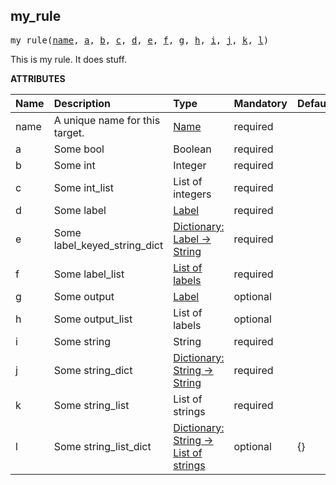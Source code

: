 <!-- Generated with Stardoc: http://skydoc.bazel.build -->



<a id="my_rule"></a>

## my_rule

<pre>
my_rule(<a href="#my_rule-name">name</a>, <a href="#my_rule-a">a</a>, <a href="#my_rule-b">b</a>, <a href="#my_rule-c">c</a>, <a href="#my_rule-d">d</a>, <a href="#my_rule-e">e</a>, <a href="#my_rule-f">f</a>, <a href="#my_rule-g">g</a>, <a href="#my_rule-h">h</a>, <a href="#my_rule-i">i</a>, <a href="#my_rule-j">j</a>, <a href="#my_rule-k">k</a>, <a href="#my_rule-l">l</a>)
</pre>

This is my rule. It does stuff.

**ATTRIBUTES**


| Name  | Description | Type | Mandatory | Default |
| :------------- | :------------- | :------------- | :------------- | :------------- |
| <a id="my_rule-name"></a>name |  A unique name for this target.   | <a href="https://bazel.build/concepts/labels#target-names">Name</a> | required |  |
| <a id="my_rule-a"></a>a |  Some bool   | Boolean | required |  |
| <a id="my_rule-b"></a>b |  Some int   | Integer | required |  |
| <a id="my_rule-c"></a>c |  Some int_list   | List of integers | required |  |
| <a id="my_rule-d"></a>d |  Some label   | <a href="https://bazel.build/concepts/labels">Label</a> | required |  |
| <a id="my_rule-e"></a>e |  Some label_keyed_string_dict   | <a href="https://bazel.build/rules/lib/dict">Dictionary: Label -> String</a> | required |  |
| <a id="my_rule-f"></a>f |  Some label_list   | <a href="https://bazel.build/concepts/labels">List of labels</a> | required |  |
| <a id="my_rule-g"></a>g |  Some output   | <a href="https://bazel.build/concepts/labels">Label</a> | optional |  |
| <a id="my_rule-h"></a>h |  Some output_list   | List of labels | optional |  |
| <a id="my_rule-i"></a>i |  Some string   | String | required |  |
| <a id="my_rule-j"></a>j |  Some string_dict   | <a href="https://bazel.build/rules/lib/dict">Dictionary: String -> String</a> | required |  |
| <a id="my_rule-k"></a>k |  Some string_list   | List of strings | required |  |
| <a id="my_rule-l"></a>l |  Some string_list_dict   | <a href="https://bazel.build/rules/lib/dict">Dictionary: String -> List of strings</a> | optional | {} |


